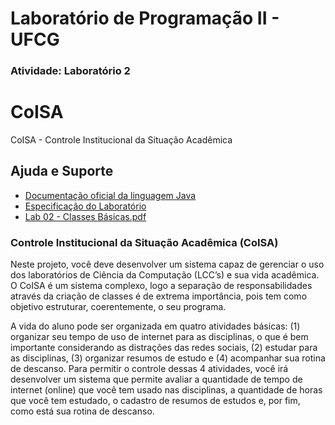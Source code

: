 # Laboratório de Programação II - UFCG
### Atividade: Laboratório 2

# CoISA
CoISA - Controle Institucional da Situação Acadêmica

## Ajuda e Suporte

* [Documentação oficial da linguagem Java](https://docs.oracle.com/javase/tutorial/)
* [Especificação do Laboratório](https://github.com/johanssonlucena/Laboratorio2_LP2/blob/main/Lab%2002%20-%20Classes%20B%C3%A1sicas.pdf)
* [Lab 02 - Classes Básicas.pdf](https://github.com/johanssonlucena/Laboratorio2_LP2/blob/main/Lab%2002%20-%20Classes%20B%C3%A1sicas.pdf)

### Controle Institucional da Situação Acadêmica (CoISA)

Neste projeto, você deve desenvolver um sistema capaz de gerenciar o uso dos laboratórios de
Ciência da Computação (LCC’s) e sua vida acadêmica. O CoISA é um sistema complexo, logo a
separação de responsabilidades através da criação de classes é de extrema importância, pois tem
como objetivo estruturar, coerentemente, o seu programa.

A vida do aluno pode ser organizada em quatro atividades básicas: (1) organizar seu tempo de uso
de internet para as disciplinas, o que é bem importante considerando as distrações das redes
sociais, (2) estudar para as disciplinas, (3) organizar resumos de estudo e (4) acompanhar sua
rotina de descanso. Para permitir o controle dessas 4 atividades, você irá desenvolver um sistema
que permite avaliar a quantidade de tempo de internet (online) que você tem usado nas disciplinas, a
quantidade de horas que você tem estudado, o cadastro de resumos de estudos e, por fim, como
está sua rotina de descanso.
